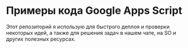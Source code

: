 # Примеры кода Google Apps Script

Этот репозиторий я использую для быстрого деплоя и проверки некоторых идей, а также для решения задач в нашем чате, на SO и других полезных ресурсах.
